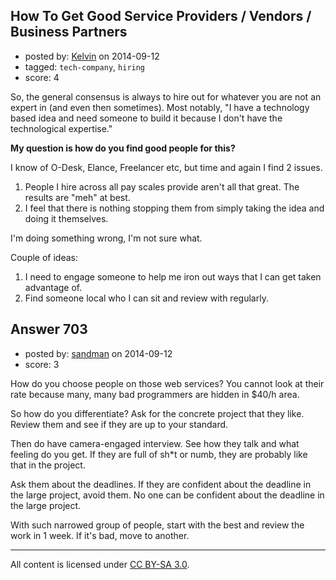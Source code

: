 ## How To Get Good Service Providers / Vendors / Business Partners

- posted by: [Kelvin](https://stackexchange.com/users/1277831/kelvin) on 2014-09-12
- tagged: `tech-company`, `hiring`
- score: 4

So, the general consensus is always to hire out for whatever you are not an expert in (and even then sometimes).  Most notably, "I have a technology based idea and need someone to build it because I don't have the technological expertise."

**My question is how do you find good people for this?**  

I know of O-Desk, Elance, Freelancer etc, but time and again I find 2 issues.

1. People I hire across all pay scales provide aren't all that great.  The results are "meh" at best.
2. I feel that there is nothing stopping them from simply taking the idea and doing it themselves.

I'm doing something wrong, I'm not sure what.

Couple of ideas:

1. I need to engage someone to help me iron out ways that I can get taken advantage of.
2. Find someone local who I can sit and review with regularly.


## Answer 703

- posted by: [sandman](https://stackexchange.com/users/194597/sandman) on 2014-09-12
- score: 3

How do you choose people on those web services? You cannot look at their rate because many, many bad programmers are hidden in $40/h area. 

So how do you differentiate? Ask for the concrete project that they like. Review them and see if they are up to your standard. 

Then do have camera-engaged interview. See how they talk and what feeling do you get. If they are full of sh*t or numb, they are probably like that in the project. 

Ask them about the deadlines. If they are confident about the deadline in the large project, avoid them. No one can be confident about the deadline in the large project. 

With such narrowed group of people, start with the best and review the work in 1 week. If it's bad, move to another. 



---

All content is licensed under [CC BY-SA 3.0](https://creativecommons.org/licenses/by-sa/3.0/).
